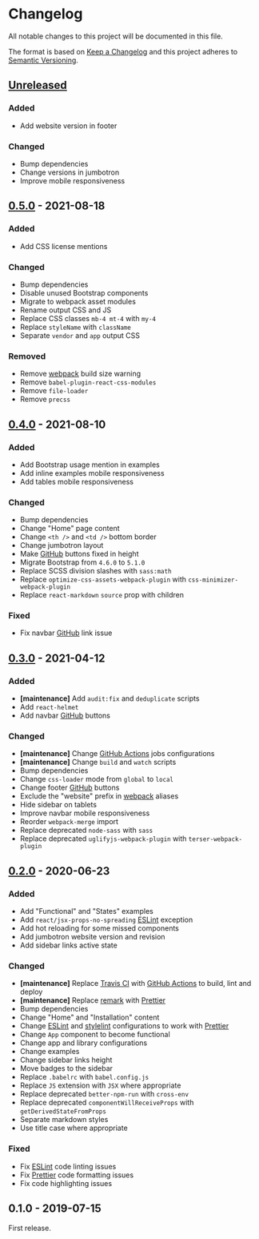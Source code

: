 # Changelog

All notable changes to this project will be documented in this file.

The format is based on [Keep a Changelog](http://keepachangelog.com/en/1.0.0/)
and this project adheres to [Semantic Versioning](http://semver.org/spec/v2.0.0.html).

## [Unreleased][]

### Added

- Add website version in footer

### Changed

- Bump dependencies
- Change versions in jumbotron
- Improve mobile responsiveness

## [0.5.0][] - 2021-08-18

### Added

- Add CSS license mentions

### Changed

- Bump dependencies
- Disable unused Bootstrap components
- Migrate to webpack asset modules
- Rename output CSS and JS
- Replace CSS classes `mb-4 mt-4` with `my-4`
- Replace `styleName` with `className`
- Separate `vendor` and `app` output CSS

### Removed

- Remove [webpack][] build size warning
- Remove `babel-plugin-react-css-modules`
- Remove `file-loader`
- Remove `precss`

## [0.4.0][] - 2021-08-10

### Added

- Add Bootstrap usage mention in examples
- Add inline examples mobile responsiveness
- Add tables mobile responsiveness

### Changed

- Bump dependencies
- Change "Home" page content
- Change `<th />` and `<td />` bottom border
- Change jumbotron layout
- Make [GitHub][] buttons fixed in height
- Migrate Bootstrap from `4.6.0` to `5.1.0`
- Replace SCSS division slashes with `sass:math`
- Replace `optimize-css-assets-webpack-plugin` with `css-minimizer-webpack-plugin`
- Replace `react-markdown` `source` prop with children

### Fixed

- Fix navbar [GitHub][] link issue

## [0.3.0][] - 2021-04-12

### Added

- **[maintenance]** Add `audit:fix` and `deduplicate` scripts
- Add `react-helmet`
- Add navbar [GitHub][] buttons

### Changed

- **[maintenance]** Change [GitHub Actions][] jobs configurations
- **[maintenance]** Change `build` and `watch` scripts
- Bump dependencies
- Change `css-loader` mode from `global` to `local`
- Change footer [GitHub][] buttons
- Exclude the "website" prefix in [webpack][] aliases
- Hide sidebar on tablets
- Improve navbar mobile responsiveness
- Reorder `webpack-merge` import
- Replace deprecated `node-sass` with `sass`
- Replace deprecated `uglifyjs-webpack-plugin` with `terser-webpack-plugin`

## [0.2.0][] - 2020-06-23

### Added

- Add "Functional" and "States" examples
- Add `react/jsx-props-no-spreading` [ESLint][] exception
- Add hot reloading for some missed components
- Add jumbotron website version and revision
- Add sidebar links active state

### Changed

- **[maintenance]** Replace [Travis CI][] with [GitHub Actions][] to build, lint and deploy
- **[maintenance]** Replace [remark][] with [Prettier][]
- Bump dependencies
- Change "Home" and "Installation" content
- Change [ESLint][] and [stylelint][] configurations to work with [Prettier][]
- Change `App` component to become functional
- Change app and library configurations
- Change examples
- Change sidebar links height
- Move badges to the sidebar
- Replace `.babelrc` with `babel.config.js`
- Replace `JS` extension with `JSX` where appropriate
- Replace deprecated `better-npm-run` with `cross-env`
- Replace deprecated `componentWillReceiveProps` with `getDerivedStateFromProps`
- Separate markdown styles
- Use title case where appropriate

### Fixed

- Fix [ESLint][] code linting issues
- Fix [Prettier][] code formatting issues
- Fix code highlighting issues

## 0.1.0 - 2019-07-15

First release.

[unreleased]: https://github.com/victorpopkov/react-ui-icheck-website/compare/v0.5.0...HEAD
[0.5.0]: https://github.com/victorpopkov/react-ui-icheck-website/compare/v0.4.0...v0.5.0
[0.4.0]: https://github.com/victorpopkov/react-ui-icheck-website/compare/v0.3.0...v0.4.0
[0.3.0]: https://github.com/victorpopkov/react-ui-icheck-website/compare/v0.2.0...v0.3.0
[0.2.0]: https://github.com/victorpopkov/react-ui-icheck-website/compare/v0.1.0...v0.2.0
[eslint]: https://eslint.org/
[github actions]: https://github.com/features/actions
[github]: https://github.com/
[prettier]: https://prettier.io/
[remark]: https://remark.js.org/
[stylelint]: https://stylelint.io/
[travis ci]: https://travis-ci.org/
[webpack]: https://webpack.js.org/
